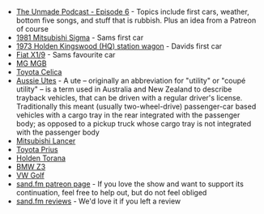 * [The Unmade Podcast - Episode 6](https://www.unmade.fm/episodes/episode6) - Topics include first cars, weather, bottom five songs, and stuff that is rubbish. Plus an idea from a Patreon of course
* [1981 Mitsubishi Sigma](http://www.cardomain.com/ride/781105/1981-mitsubishi-sigma/) - Sams first car
* [1973 Holden Kingswood (HQ) station wagon](https://commons.wikimedia.org/wiki/File:1973_Holden_Kingswood_(HQ)_station_wagon_(22568171675).jpg) - Davids first car
* [Fiat X1/9](https://en.wikipedia.org/wiki/Fiat_X1/9) - Sams favourite car
* [MG MGB](https://en.wikipedia.org/wiki/MG_MGB)
* [Toyota Celica](https://en.wikipedia.org/wiki/Toyota_Celica)
* [Aussie Utes](https://en.wikipedia.org/wiki/Ute_(vehicle)) - A ute – originally an abbreviation for "utility" or "coupé utility" – is a term used in Australia and New Zealand to describe trayback vehicles, that can be driven with a regular driver's license. Traditionally this meant (usually two-wheel-drive) passenger-car based vehicles with a cargo tray in the rear integrated with the passenger body; as opposed to a pickup truck whose cargo tray is not integrated with the passenger body
* [Mitsubishi Lancer](https://en.wikipedia.org/wiki/Mitsubishi_Lancer)
* [Toyota Prius](https://en.wikipedia.org/wiki/Toyota_Prius)
* [Holden Torana](https://en.wikipedia.org/wiki/Holden_Torana)
* [BMW Z3](https://en.wikipedia.org/wiki/BMW_Z3)
* [VW Golf](https://en.wikipedia.org/wiki/Volkswagen_Golf)
* [sand.fm patreon page](http://sand.fm/patreon) - If you love the show and want to support its continuation, feel free to help out, but do not feel obliged
* [sand.fm reviews](http://sand.fm/reviews) - We'd love it if you left a review
